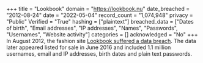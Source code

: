 +++
title = "Lookbook"
domain = "https://lookbook.nu"
date_breached = "2012-08-24"
date = "2022-05-04"
record_count = "1,074,948"
privacy = "Public"
Verified = "True"
hashing = ["plaintext"]
breached_data = ["Dates of birth", "Email addresses", "IP addresses", "Names", "Passwords", "Usernames", "Website activity"]
categories = []
acknowledged = "No"
+++
In August 2012, the fashion site <a href="https://www.hackread.com/hacker-selling-million-lookbook-accounts/" target="_blank" rel="noopener">Lookbook suffered a data breach</a>. The data later appeared listed for sale in June 2016 and included 1.1 million usernames, email and IP addresses, birth dates and plain text passwords.
